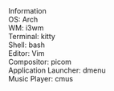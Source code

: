 <HEAD>Information</HEAD>
<br>
<BODY>
OS: Arch <br>
WM: i3wm <br>
Terminal: kitty <br>
Shell: bash <br>
Editor: Vim <br>
Compositor: picom <br>
Application Launcher: dmenu <br>
Music Player: cmus <br>
</BODY>
